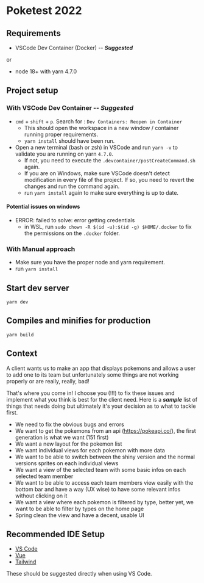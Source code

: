 # Poketest 2022

## Requirements

* VSCode Dev Container (Docker) -- ***Suggested***

or
* node 18+ with yarn 4.7.0

## Project setup
### With VSCode Dev Container -- ***Suggested***

* `cmd` + `shift` + `p`. Search for : `Dev Containers: Reopen in Container`
    * This should open the workspace in a new window / container running proper requirements.
    * `yarn install` should have been run.
* Open a new terminal (bash or zsh) in VSCode and run `yarn -v` to validate you are running on yarn `4.7.0`.
  * If not, you need to execute the `.devcontainer/postCreateCommand.sh` again.
  * If you are on Windows, make sure VSCode doesn't detect modification in every file of the project. If so, you need to revert the changes and run the command again.
  * run `yarn install` again to make sure everything is up to date.

#### Potential issues on windows
* ERROR: failed to solve: error getting credentials
  * in WSL, run `sudo chown -R $(id -u):$(id -g) $HOME/.docker` to fix the permissions on the `.docker` folder.

### With Manual approach
 * Make sure you have the proper node and yarn requirement.
 * run `yarn install`

## Start dev server
```
yarn dev
```

## Compiles and minifies for production
```
yarn build
```

## Context
A client wants us to make an app that displays pokemons and allows a user to add one to its team but unfortunately some things are not working properly or are really, really, bad!

That's where you come in! I choose you (!!!) to fix these issues and implement what you think is best for the client need.
Here is a ***sample*** list of things that needs doing but ultimately it's your decision as to what to tackle first.

- We need to fix the obvious bugs and errors
- We want to get the pokemons from an api (https://pokeapi.co/), the first generation is what we want (151 first)
- We want a new layout for the pokemon list
- We want individual views for each pokemon with more data
- We want to be able to switch between the shiny version and the normal versions sprites on each individual views
- We want a view of the selected team with some basic infos on each selected team member
- We want to be able to access each team members view easily with the bottom bar and have a way (UX wise) to have some relevant infos without clicking on it
- We want a view where each pokemon is filtered by type, better yet, we want to be able to filter by types on the home page
- Spring clean the view and have a decent, usable UI

## Recommended IDE Setup

- [VS Code](https://code.visualstudio.com/)
- [Vue](https://marketplace.visualstudio.com/items?itemName=Vue.volar)
- [Tailwind](https://marketplace.visualstudio.com/items?itemName=bradlc.vscode-tailwindcss)

These should be suggested directly when using VS Code.
